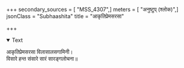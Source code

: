 +++
secondary_sources = [ "MSS_4307",]
meters = [ "अनुष्टुप् (श्लोक)",]
jsonClass = "Subhaashita"
title = "आकृतिप्रेमसरसा"

+++

<details open><summary>Text</summary>

आकृतिप्रेमसरसा विलासालसगामिनी।  
विसारे हन्त संसारे सारं सारङ्गलोचना॥
</details>
